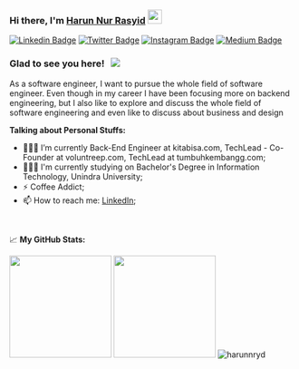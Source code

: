 ### Hi there, I'm <a href="https://medium.com/@harunwols/" target="_blank">Harun Nur Rasyid</a> <img src="https://media.giphy.com/media/hvRJCLFzcasrR4ia7z/giphy.gif" width="25px">

[![Linkedin Badge](https://img.shields.io/badge/-LinkedIn-0e76a8?style=flat-square&logo=Linkedin&logoColor=white)](https://bit.ly/38eJwLo)
[![Twitter Badge](https://img.shields.io/badge/-Twitter-00acee?style=flat-square&logo=Twitter&logoColor=white)](https://twitter.com/harunnryd)
[![Instagram Badge](https://img.shields.io/badge/-Instagram-e4405f?style=flat-square&logo=Instagram&logoColor=white)](https://instagram.com/harunnryd)
[![Medium Badge](https://img.shields.io/badge/medium-%2312100E.svg?&style=for-square&logo=medium&logoColor=white)](https://medium.com/@harunwols)


### Glad to see you here! &nbsp; ![](https://visitor-badge.glitch.me/badge?page_id=harunnryd.harunnryd)

As a software engineer, I want to pursue the whole field of software engineer. Even though in my career I have been focusing more on backend engineering, but I also like to explore and discuss the whole field of software engineering and even like to discuss about business and design


**Talking about Personal Stuffs:**

- 👨🏻‍💻 I’m currently Back-End Engineer at kitabisa.com, TechLead - Co-Founder at voluntreep.com, TechLead at tumbuhkembangg.com;
- 👨🏼‍🎓 I'm currently studying on Bachelor's Degree in Information Technology, Unindra University;
- ⚡ Coffee Addict;
- 📫 How to reach me: [LinkedIn](https://bit.ly/38eJwLo);

</br>



📈 **My GitHub Stats:**

<p>
  <img height="180em" src="https://github-readme-stats.vercel.app/api?username=harunnryd&show_icons=true&hide_border=true&&count_private=true&include_all_commits=true" />
  <img height="180em" src="https://github-readme-stats.vercel.app/api/top-langs/?username=harunnryd&show_icons=true&hide_border=true&layout=compact&langs_count=8"/>
  <img src="https://github-readme-streak-stats.herokuapp.com/?user=harunnryd&" alt="harunnryd"/>
</p>
